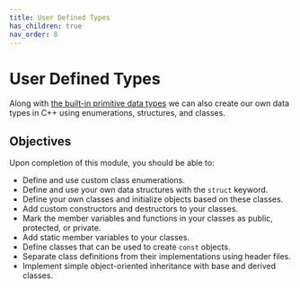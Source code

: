 ```yaml
---
title: User Defined Types
has_children: true
nav_order: 8
---
```


# User Defined Types

Along with [the built-in primitive data types](/Programming-1-Notes/docs/05-introduction-to-cpp/03-data-types-variables-constants.html) we can also create our own data types in C++ using enumerations, structures, and classes.

## Objectives

Upon completion of this module, you should be able to:

- Define and use custom class enumerations.
- Define and use your own data structures with the `struct` keyword.
- Define your own classes and initialize objects based on these classes.
- Add custom constructors and destructors to your classes.
- Mark the member variables and functions in your classes as public, protected, or private.
- Add static member variables to your classes.
- Define classes that can be used to create `const` objects.
- Separate class definitions from their implementations using header files.
- Implement simple object-oriented inheritance with base and derived classes.
